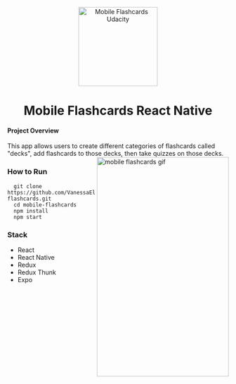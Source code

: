 <p align="center"><a href="https://in.udacity.com/course/react-nanodegree--nd019" target="_blank"><img width="180" src="https://www.wykop.pl/cdn/c3397993/link_SIrKotPCldE7IGnWEjOBSIX1SDMEhE1w,w300h223.jpg" alt="Mobile Flashcards Udacity"></a></p>
<h1 align="center">Mobile Flashcards React Native</h1>

<h4>Project Overview</h4>
This app allows users to create different categories of flashcards called "decks", add flashcards to those decks, then take quizzes on those decks.



<img align="right" src="https://i.ibb.co/G9nP8Pm/mobile-flashcards-gif.gif" alt="mobile flashcards gif" width="300" height="500" />

### How to Run

```shell
  git clone https://github.com/VanessaEly/mobile-flashcards.git
  cd mobile-flashcards
  npm install
  npm start
```

### Stack
- React
- React Native
- Redux
- Redux Thunk
- Expo